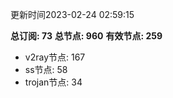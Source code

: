 更新时间2023-02-24 02:59:15

**总订阅: 73**
**总节点: 960**
**有效节点: 259**
- v2ray节点: 167
- ss节点: 58
- trojan节点: 34
